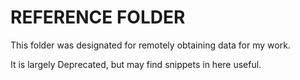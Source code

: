 # REFERENCE FOLDER

This folder was designated for remotely obtaining data for my work. 

It is largely Deprecated, but may find snippets in here useful.
